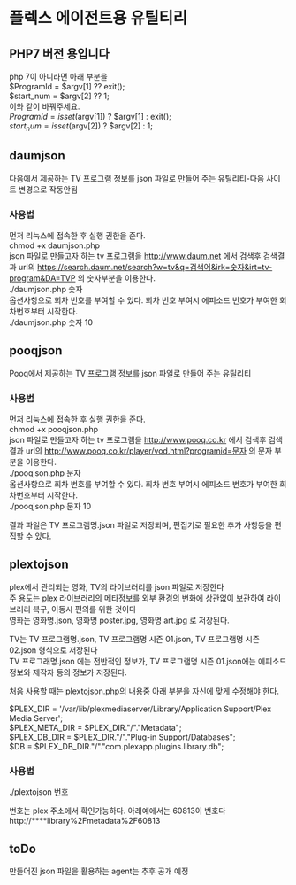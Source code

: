 # 플렉스 에이전트용 유틸티리
## PHP7 버전 용입니다
php 7이 아니라면 아래 부분을  
$ProgramId = $argv[1] ?? exit();  
$start_num = $argv[2] ?? 1;  
이와 같이 바꿔주세요.  
$ProgramId = isset($argv[1]) ? $argv[1] :  exit();  
$start_num = isset($argv[2]) ? $argv[2] : 1;  
## daumjson
다음에서 제공하는 TV 프로그램 정보를 json 파일로 만들어 주는 유틸리티-다음 사이트 변경으로 작동안됨

### 사용법
먼저 리눅스에 접속한 후 실행 권한을 준다.  
chmod +x daumjson.php   
json 파일로 만들고자 하는 tv 프로그램을 http://www.daum.net 에서 검색후 검색결과 url의 https://search.daum.net/search?w=tv&q=검색어&irk=숫자&irt=tv-program&DA=TVP 의 숫자부분을 이용한다.  
./daumjson.php 숫자  
옵션사항으로 회차 번호를 부여할 수 있다. 회차 번호 부여시 에피소드 번호가 부여한 회차번호부터 시작한다.  
./daumjson.php 숫자  10

## pooqjson
Pooq에서 제공하는 TV 프로그램 정보를 json 파일로 만들어 주는 유틸리티

### 사용법
먼저 리눅스에 접속한 후 실행 권한을 준다.  
chmod +x pooqjson.php   
json 파일로 만들고자 하는 tv 프로그램을 http://www.pooq.co.kr 에서 검색후 검색결과 url의 http://www.pooq.co.kr/player/vod.html?programid=문자 의 문자 부분을 이용한다.  
./pooqjson.php 문자  
옵션사항으로 회차 번호를 부여할 수 있다. 회차 번호 부여시 에피소드 번호가 부여한 회차번호부터 시작한다.  
./pooqjson.php 문자  10


결과 파일은 TV 프로그램명.json 파일로 저장되며, 편집기로 필요한 추가 사항등을 편집할 수 있다.

## plextojson
plex에서 관리되는 영화, TV의 라이브러리를 json 파일로 저장한다  
주 용도는 plex 라이브러리의 메타정보를 외부 환경의 변화에 상관없이 보관하여 라이브러리 복구, 이동시 편의를 위한 것이다  
영화는 영화명.json, 영화명 poster.jpg, 영화명 art.jpg 로 저장된다.  

TV는 TV 프로그램명.json, TV 프로그램명 시즌 01.json, TV 프로그램명 시즌 02.json 형식으로 저장된다  
TV 프로그래명.json 에는 전반적인 정보가, TV 프로그램명 시즌 01.json에는 에피소드 정보와 제작자 등의 정보가 저장된다.  

처음 사용할 때는 plextojson.php의 내용중 아래 부분을 자신에 맞게 수정해야 한다.  

$PLEX_DIR = '/var/lib/plexmediaserver/Library/Application Support/Plex Media Server';  
$PLEX_META_DIR = $PLEX_DIR."/"."Metadata";  
$PLEX_DB_DIR = $PLEX_DIR."/"."Plug-in Support/Databases";  
$DB = $PLEX_DB_DIR."/"."com.plexapp.plugins.library.db";  

### 사용법
./plextojson 번호  

번호는 plex 주소에서 확인가능하다. 아래예에서는 60813이 번호다  
http://****library%2Fmetadata%2F60813

## toDo
만들어진 json 파일을 활용하는 agent는 추후 공개 예정
